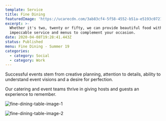 ```yaml
---
template: Service
title: Fine Dining
featuredImage: 'https://ucarecdn.com/3ab83cf4-5f58-4552-b51a-e5193c072131/'
excerpt: >-
  Whether it's two, twenty or fifty, we can provide beautiful food with
  impeccable service and menus to complement your occasion. 
date: 2020-04-08T19:28:41.443Z
status: Published
menu: Fine Dining - Summer 19
categories:
  - category: Social
  - category: Work
---
```

Successful events stem from creative planning, attention to details, ability to understand event visions and a desire for perfection.

Our catering and event teams thrive in giving hosts and guests an experience to remember.

![fine-dining-table-image-1](https://ucarecdn.com/389f24bd-2209-4fdf-b0b4-31d9fd8f6311/ 'Fine dining table image')

![fine-dining-table-image-2](https://ucarecdn.com/97a41d7e-fb27-46e6-bc75-0ba27a8d2ac4/ 'Fine dining table image')